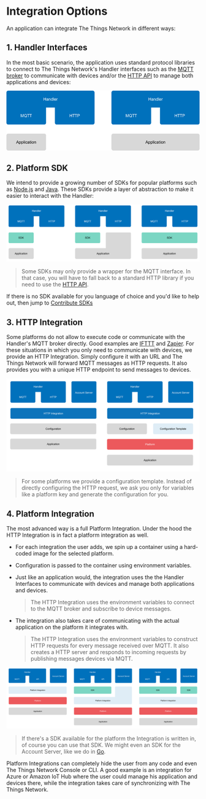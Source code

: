 # Integration Options

An application can integrate The Things Network in different ways:

## 1. Handler Interfaces

In the most basic scenario, the application uses standard protocol libraries to connect to The Things Network's Handler interfaces such as the [MQTT broker](../../current/mqtt/) to communicate with devices and/or the [HTTP API](https://github.com/TheThingsNetwork/ttn/blob/v2-preview/api/handler/HTTP-API.md) to manage both applications and devices:

![Handler Interfaces](interfaces.png)

## 2. Platform SDK

We intend to provide a growing number of SDKs for popular platforms such as [Node.js](../../current/node-js) and [Java](../../v2-preview/java). These SDKs provide a layer of abstraction to make it easier to interact with the Handler:

![Platform SDK](sdk.png)

> Some SDKs may only provide a wrapper for the MQTT interface. In that case, you will have to fall back to a standard HTTP library if you need to use the [HTTP API](https://github.com/TheThingsNetwork/ttn/blob/v2-preview/api/handler/HTTP-API.md).

If there is no SDK available for you language of choice and you'd like to help out, then jump to [Contribute SDKs](#platform-sdks)

## 3. HTTP Integration

Some platforms do not allow to execute code or communicate with the Handler's MQTT broker directly. Good examples are [IFTTT](https://ifttt.com/) and [Zapier](https://zapier.com/). For these situations in which you only need to communicate with devices, we provide an HTTP Integration. Simply configure it with an URL and The Things Network will forward MQTT messages as HTTP requests. It also provides you with a unique HTTP endpoint to send messages to devices.

![HTTP Integration](http.png)

> For some platforms we provide a configuration template. Instead of directly configuring the HTTP request, we ask you only for variables like a platform key and generate the configuration for you.

## 4. Platform Integration

The most advanced way is a full Platform Integration. Under the hood the HTTP Integration is in fact a platform integration as well.

* For each integration the user adds, we spin up a container using a hard-coded image for the selected platform. 
* Configuration is passed to the container using environment variables.
* Just like an application would, the integration uses the the Handler Interfaces to communicate with devices and manage both applications and devices.

  > The HTTP Integration uses the environment variables to connect to the MQTT broker and subscribe to device messages.

* The integration also takes care of communicating with the actual application on the platform it integrates with.

  > The HTTP Integration uses the environment variables to construct HTTP requests for every message received over MQTT. It also creates a HTTP server and responds to incoming requests by publishing messages devices via MQTT.

  
![Platform Integration](integration.png)

> If there's a SDK available for the platform the Integration is written in, of course you can use that SDK. We might even an SDK for the Account Server, like we do in [Go](https://github.com/TheThingsNetwork/go-account-lib).

Platform Integrations can completely hide the user from any code and even The Things Network Console or CLI. A good example is an integration for Azure or Amazon IoT Hub where the user could manage his application and devices there, while the integration takes care of synchronizing with The Things Network.
